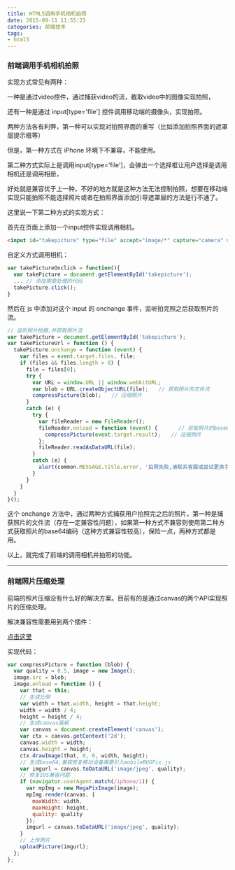 ```yaml
---
title: HTML5调用手机相机拍照
date: 2015-09-11 11:55:23
categories: 前端技术
tags:
- html5
---
```


### 前端调用手机相机拍照

实现方式常见有两种：

一种是通过video控件，通过捕获video的流，截取video中的图像实现拍照，

还有一种是通过 input[type='file'] 控件调用移动端的摄像头，实现拍照。

两种方法各有利弊，第一种可以实现对拍照界面的重写（比如添加拍照界面的遮罩层提示框等）

但是，第一种方式在 iPhone 环境下不兼容，不能使用。

第二种方式实际上是调用input[type='file']，会弹出一个选择框让用户选择是调用相机还是调用相册，

好处就是兼容优于上一种，不好的地方就是这种方法无法控制拍照，想要在移动端实现只能拍照不能选择照片或者在拍照界面添加引导遮罩层的方法是行不通了。

这里说一下第二种方式的实现方式：

首先在页面上添加一个input控件实现调用相机。

```html
<input id="takepicture" type="file" accept="image/*" capture="camera" style="display: none">
```

自定义方式调用相机：

```javascript
var takePictureOnclick = function(){
  var takePicture = document.getElementById('takepicture');
  ... // 添加需要处理的代码
  takePicture.click();
}
```

然后在 js 中添加对这个 input 的 onchange 事件，监听拍完照之后获取照片的流。

```javascript
// 监听照片拍摄,并获取照片流
var takePicture = document.getElementById('takepicture');
var takePictureUrl = function () {
  takePicture.onchange = function (event) {
    var files = event.target.files, file;
    if (files && files.length > 0) {
      file = files[0];
      try {
        var URL = window.URL || window.webkitURL;
        var blob = URL.createObjectURL(file);　　// 获取照片的文件流
        compressPicture(blob);　　// 压缩照片
      }
      catch (e) {
        try {
          var fileReader = new FileReader();
          fileReader.onload = function (event) {　　　　// 获取照片的base64编码
            compressPicture(event.target.result);　　// 压缩照片
          };
          fileReader.readAsDataURL(file);
        }
        catch (e) {
          alert(common.MESSAGE.title.error, '拍照失败,请联系客服或尝试更换手机再试!');
        }
      }
    }
  }
}();
```

这个 onchange 方法中，通过两种方式捕获用户拍照完之后的照片，第一种是捕获照片的文件流（存在一定兼容性问题），如果第一种方式不兼容则使用第二种方式获取照片的base64编码（这种方式兼容性较高），保险一点，两种方式都是用。

以上，就完成了前端的调用相机并拍照的功能。

---

### 前端照片压缩处理

前端的照片压缩没有什么好的解决方案。目前有的是通过canvas的两个API实现照片的压缩处理。

解决兼容性需要用到两个插件：

[点击这里](https://github.com/guyunxiang/html_compress/tree/master/lib)

实现代码：

```javascript
var compressPicture = function (blob) {
  var quality = 0.5, image = new Image();
  image.src = blob;
  image.onload = function () {
    var that = this;
    // 生成比例
    var width = that.width, height = that.height;
    width = width / 4;
    height = height / 4;
    // 生成canvas画板
    var canvas = document.createElement('canvas');
    var ctx = canvas.getContext('2d');
    canvas.width = width;
    canvas.height = height;
    ctx.drawImage(that, 0, 0, width, height);
    // 生成base64,兼容修复移动设备需要引入mobileBUGFix.js
    var imgurl = canvas.toDataURL('image/jpeg', quality);
    // 修复IOS兼容问题
    if (navigator.userAgent.match(/iphone/i)) {
      var mpImg = new MegaPixImage(image);
      mpImg.render(canvas, {
        maxWidth: width,
        maxHeight: height,
        quality: quality
      });
      imgurl = canvas.toDataURL('image/jpeg', quality);
    }
    // 上传照片
    uploadPicture(imgurl);
  };
};
```
